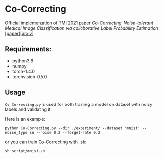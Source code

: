 # Co-Correcting

Official implementation of TMI 2021 paper *Co-Correcting: Noise-tolerant Medical Image Classification via collaborative Label Probability Estimation* [[paper](https://ieeexplore.ieee.org/document/9461766)][[arxiv](https://arxiv.org/abs/2109.05159)]

## Requirements:

+ python3.6
+ numpy
+ torch-1.4.0
+ torchvision-0.5.0

## Usage

`Co-Correcting.py` is used for both training a model on dataset with noisy labels and validating it.

Here is an example:

```shell
python Co-Correcting.py --dir ./experiment/ --dataset 'mnist' --noise_type sn --noise 0.2 --forget-rate 0.2
```

or you can train Co-Correcting with `.sh`:

```shell
sh script/mnist.sh
```

